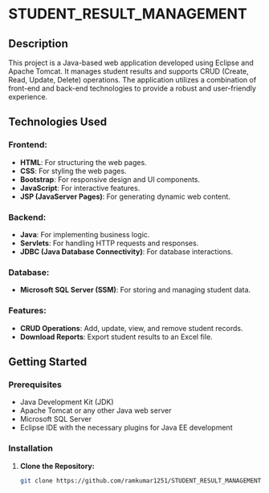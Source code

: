 # STUDENT_RESULT_MANAGEMENT

## Description

This project is a Java-based web application developed using Eclipse and Apache Tomcat. It manages student results and supports CRUD (Create, Read, Update, Delete) operations. The application utilizes a combination of front-end and back-end technologies to provide a robust and user-friendly experience.

## Technologies Used

### Frontend:
- **HTML**: For structuring the web pages.
- **CSS**: For styling the web pages.
- **Bootstrap**: For responsive design and UI components.
- **JavaScript**: For interactive features.
- **JSP (JavaServer Pages)**: For generating dynamic web content.

### Backend:
- **Java**: For implementing business logic.
- **Servlets**: For handling HTTP requests and responses.
- **JDBC (Java Database Connectivity)**: For database interactions.

### Database:
- **Microsoft SQL Server (SSM)**: For storing and managing student data.

### Features:
- **CRUD Operations**: Add, update, view, and remove student records.
- **Download Reports**: Export student results to an Excel file.

## Getting Started

### Prerequisites

- Java Development Kit (JDK)
- Apache Tomcat or any other Java web server
- Microsoft SQL Server
- Eclipse IDE with the necessary plugins for Java EE development

### Installation

1. **Clone the Repository:**
   ```sh
   git clone https://github.com/ramkumar1251/STUDENT_RESULT_MANAGEMENT.git

